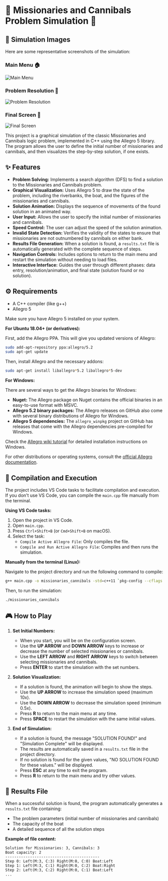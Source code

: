 # 🚢 Missionaries and Cannibals Problem Simulation 🌊

## 📸 Simulation Images

Here are some representative screenshots of the simulation:

### Main Menu 🏠
![Main Menu](imagenes/menu.png)

### Problem Resolution 🧠
![Problem Resolution](imagenes/resolucion.png)

### Final Screen 🎉
![Final Screen](imagenes/final.png)

This project is a graphical simulation of the classic Missionaries and Cannibals logic problem, implemented in C++ using the Allegro 5 library. The program allows the user to define the initial number of missionaries and cannibals, and then visualizes the step-by-step solution, if one exists.

## ✨ Features

*   **Problem Solving:** Implements a search algorithm (DFS) to find a solution to the Missionaries and Cannibals problem.
*   **Graphical Visualization:** Uses Allegro 5 to draw the state of the problem, including the riverbanks, the boat, and the figures of the missionaries and cannibals.
*   **Solution Animation:** Displays the sequence of movements of the found solution in an animated way.
*   **User Input:** Allows the user to specify the initial number of missionaries and cannibals.
*   **Speed Control:** The user can adjust the speed of the solution animation.
*   **Invalid State Detection:** Verifies the validity of the states to ensure that missionaries are not outnumbered by cannibals on either bank.
*   **Results File Generation:** When a solution is found, a `results.txt` file is automatically generated with the complete sequence of steps.
*   **Navigation Controls:** Includes options to return to the main menu and restart the simulation without needing to load files.
*   **Interactive Interface:** Guides the user through different phases: data entry, resolution/animation, and final state (solution found or no solution).

## ⚙️ Requirements

*   A C++ compiler (like g++)
*   Allegro 5

Make sure you have Allegro 5 installed on your system.

**For Ubuntu 18.04+ (or derivatives):**

First, add the Allegro PPA. This will give you updated versions of Allegro:
```bash
sudo add-apt-repository ppa:allegro/5.2
sudo apt-get update
```
Then, install Allegro and the necessary addons:
```bash
sudo apt-get install liballegro*5.2 liballegro*5-dev
```

**For Windows:**

There are several ways to get the Allegro binaries for Windows:
*   **Nuget:** The Allegro package on Nuget contains the official binaries in an easy-to-use format with MSVC.
*   **Allegro 5.2 binary packages:** The Allegro releases on GitHub also come with several binary distributions of Allegro for Windows.
*   **Allegro 5 dependencies:** The `allegro_winpkg` project on GitHub has releases that come with the Allegro dependencies pre-compiled for Windows.

Check the [Allegro wiki tutorial](https://liballeg.org/download.html#windows) for detailed installation instructions on Windows.

For other distributions or operating systems, consult the [official Allegro documentation](https://liballeg.org/download.html).

## 🚀 Compilation and Execution

The project includes VS Code tasks to facilitate compilation and execution. If you don't use VS Code, you can compile the `main.cpp` file manually from the terminal.

**Using VS Code tasks:**

1.  Open the project in VS Code.
2.  Open `main.cpp`.
3.  Press `Ctrl+Shift+B` (or `Cmd+Shift+B` on macOS).
4.  Select the task:
    *   `Compile Active Allegro File`: Only compiles the file.
    *   `Compile and Run Active Allegro File`: Compiles and then runs the simulation.

**Manually from the terminal (Linux):**

Navigate to the project directory and run the following command to compile:
```bash
g++ main.cpp -o missionaries_cannibals -std=c++11 `pkg-config --cflags allegro-5 allegro_font-5 allegro_primitives-5` `pkg-config --libs allegro-5 allegro_font-5 allegro_primitives-5`
```
Then, to run the simulation:
```bash
./missionaries_cannibals
```

## 🎮 How to Play

1.  **Set Initial Numbers:**
    *   When you start, you will be on the configuration screen.
    *   Use the **UP ARROW** and **DOWN ARROW** keys to increase or decrease the number of selected missionaries or cannibals.
    *   Use the **LEFT ARROW** and **RIGHT ARROW** keys to switch between selecting missionaries and cannibals.
    *   Press **ENTER** to start the simulation with the set numbers.

2.  **Solution Visualization:**
    *   If a solution is found, the animation will begin to show the steps.
    *   Use the **UP ARROW** to increase the simulation speed (maximum 10x).
    *   Use the **DOWN ARROW** to decrease the simulation speed (minimum 0.5x).
    *   Press **R** to return to the main menu at any time.
    *   Press **SPACE** to restart the simulation with the same initial values.

3.  **End of Simulation:**
    *   If a solution is found, the message "SOLUTION FOUND!" and "Simulation Complete" will be displayed.
    *   The results are automatically saved in a `results.txt` file in the project directory.
    *   If no solution is found for the given values, "NO SOLUTION FOUND for these values." will be displayed.
    *   Press **ESC** at any time to exit the program.
    *   Press **R** to return to the main menu and try other values.

## 📜 Results File

When a successful solution is found, the program automatically generates a `results.txt` file containing:
*   The problem parameters (initial number of missionaries and cannibals)
*   The capacity of the boat
*   A detailed sequence of all the solution steps

**Example of file content:**
```
Solution for Missionaries: 3, Cannibals: 3
Boat capacity: 2
------------------------------------------
Step 0: Left(M:3, C:3) Right(M:0, C:0) Boat:Left
Step 1: Left(M:3, C:1) Right(M:0, C:2) Boat:Right
Step 2: Left(M:3, C:2) Right(M:0, C:1) Boat:Left
...
```
